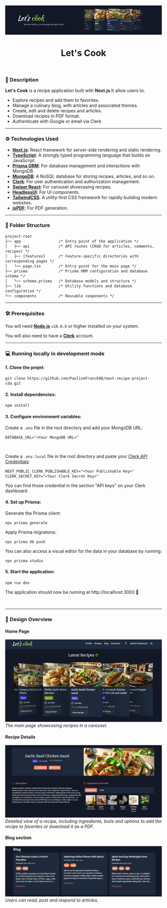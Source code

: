![](/public/banner-lets-cook.png)

<h1 align="center">Let's Cook</h1>

<br/>

### 📃 Description

__Let's Cook__ is a recipe application built with __Next.js__.It allow users to:

* Explore recipes and add them to favorites.
* Manage a culinary blog, with articles and associated themes.
* Create, edit and delete recipes and articles.
* Download recipes in PDF format.
* Authenticate with Google or email via Clerk

---

### ⚙️ Technologies Used

* __[Next.js](https://nextjs.org/)__:  React framework for server-side rendering and static rendering.
* __[TypeScript](https://www.typescriptlang.org/)__:  A strongly typed programming language that builds on JavaScript.
* __[Prisma ORM](https://www.prisma.io/)__:  For database management and interactions with MongoDB.
* __[MongoDB](https://www.mongodb.com/fr-fr)__:  A NoSQL database for storing recipes, articles, and so on.
* __[Clerk](https://clerk.com/)__:  For user authentication and authorization management.
* __[Swiper React](https://swiperjs.com/react)__:  For carousel showcasing recipes.
* __[HeadlessUI](https://headlessui.com/)__:  For UI components.
* __[TailwindCSS](https://tailwindcss.com/)__:  A utility-first CSS framework for rapidly building modern websites. 
* __[jsPDF](https://artskydj.github.io/jsPDF/docs/jsPDF.html)__:  For PDF generation.

---

### 📁 Folder Structure
```
project-root
├── app                 /* Entry point of the application */
│   ├── api             /* API routes (CRUD for articles, comments, recipes) */
│   ├── [features]      /* Feature-specific directories with corresponding pages */
│   └── page.tsx        /* Entry point for the main page */
├── prisma              /* Prisma ORM configuration and database schema */
│   └── schema.prisma   /* Database models and structure */
├── lib                 /* Utility functions and database configuration */
└── components          /* Reusable components */ 
```
---

### 🛠️ Prerequisites

You will need  __[Node.js](https://nodejs.org)__  `v16.0.0` or higher installed on your system.

You will also need to have a  __[Clerk](https://clerk.com/)__ account.

---

### 💻 Running locally in development mode


#### 1. __Clone the projet:__
   
```
git clone https://github.com/PaulineFranck98/next-recipe-project-cda.git
```


#### 2. __Install dependencies:__

```
npm install
```


#### 3. __Configure environment variables:__

Create a `.env` file in the root directory and add your MongoDB URL: 
```
DATABASE_URL="<Your MongoDB URL>"
```
<br/>

Create a `.env.local` file in the root directory and paste your [Clerk API Credentials](https://clerk.com/docs/deployments/clerk-environment-variables?_gl=1*124mxpw*_gcl_au*ODIyNjQ3MjAxLjE3MzEwNzU0MjMuNTI4NTEzNDQ5LjE3MzMyNDAzNjQuMTczMzI0MDM2NA..*_ga*MTQ2MDg4MDU0MS4xNzMxMDc1NDIz*_ga_1WMF5X234K*MTczMzQxMTIzNy45LjEuMTczMzQxMTMwNi4wLjAuMA..#clerk-publishable-and-secret-keys):
```
NEXT_PUBLIC_CLERK_PUBLISHABLE_KEY="<Your Publishable Key>"
CLERK_SECRET_KEY="<Your Clerk Secret Key>"
```
You can find those credential in the section "API keys" on your Clerk dashboard. 
<br/>
#### 4. __Set up Prisma:__

Generate the Prisma client:
```
npx prisma generate
```

Apply Prisma migrations:
```
npx prisma db push
```

You can also access a visual editor for the data in your database by running:
```
npx prisma studio
```


#### 5. __Start the application:__
```
npm run dev
```

The application should now be running at http://localhost:3000 🎉

<br/>

---

### 🎨 Design Overview

#### Home Page
![](/public/homepage-recipes.png)
*The main page showcasing recipes in a carousel.*

#### Recipe Details
![](/public/recipe-detail.png)
*Detailed view of a recipe, including ingredients, tools and options to add the recipe to favorites or download it as a PDF.*

#### Blog section
![](/public/blog-recipe.png)
*Users can read, post and respond to articles.*


